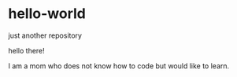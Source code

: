 # hello-world
just another repository



hello there!


I am a mom who does not know how to code but would like to learn.
